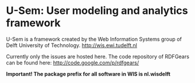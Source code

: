 U-Sem: User modeling and analytics framework
=====

U-Sem is a framework created by the Web Information Systems group of Delft University of Technology. http://wis.ewi.tudelft.nl

Currently only the issues are hosted here. The code repository of RDFGears can be found here: http://code.google.com/p/rdfgears/

**Important! The package prefix for all software in WIS is nl.wisdelft**
